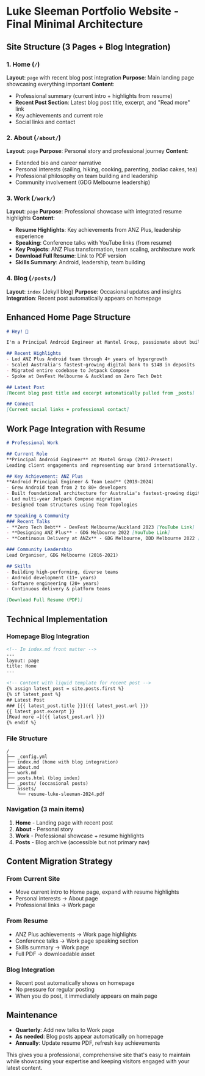 # Luke Sleeman Portfolio Website - Final Minimal Architecture

## Site Structure (3 Pages + Blog Integration)

### 1. Home (`/`)
**Layout**: `page` with recent blog post integration
**Purpose**: Main landing page showcasing everything important
**Content**:
- Professional summary (current intro + highlights from resume)
- **Recent Post Section**: Latest blog post title, excerpt, and "Read more" link
- Key achievements and current role
- Social links and contact

### 2. About (`/about/`)
**Layout**: `page`
**Purpose**: Personal story and professional journey
**Content**:
- Extended bio and career narrative
- Personal interests (sailing, hiking, cooking, parenting, zodiac cakes, tea)
- Professional philosophy on team building and leadership
- Community involvement (GDG Melbourne leadership)

### 3. Work (`/work/`)
**Layout**: `page`
**Purpose**: Professional showcase with integrated resume highlights
**Content**:
- **Resume Highlights**: Key achievements from ANZ Plus, leadership experience
- **Speaking**: Conference talks with YouTube links (from resume)
- **Key Projects**: ANZ Plus transformation, team scaling, architecture work
- **Download Full Resume**: Link to PDF version
- **Skills Summary**: Android, leadership, team building

### 4. Blog (`/posts/`)
**Layout**: `index` (Jekyll blog)
**Purpose**: Occasional updates and insights
**Integration**: Recent post automatically appears on homepage

## Enhanced Home Page Structure

```markdown
# Hey! 👋

I'm a Principal Android Engineer at Mantel Group, passionate about building diverse, inclusive, and high-performing teams. Over 7 years leading complex mobile projects, I've helped scale teams from 2 to 80+ developers.

## Recent Highlights
- Led ANZ Plus Android team through 4+ years of hypergrowth
- Scaled Australia's fastest-growing digital bank to $14B in deposits
- Migrated entire codebase to Jetpack Compose
- Spoke at DevFest Melbourne & Auckland on Zero Tech Debt

## Latest Post
[Recent blog post title and excerpt automatically pulled from _posts]

## Connect
[Current social links + professional contact]
```

## Work Page Integration with Resume

```markdown
# Professional Work

## Current Role
**Principal Android Engineer** at Mantel Group (2017-Present)
Leading client engagements and representing our brand internationally.

## Key Achievement: ANZ Plus
**Android Principal Engineer & Team Lead** (2019-2024)
- Grew Android team from 2 to 80+ developers
- Built foundational architecture for Australia's fastest-growing digital bank
- Led multi-year Jetpack Compose migration
- Designed team structures using Team Topologies

## Speaking & Community
### Recent Talks
- **Zero Tech Debt** - DevFest Melbourne/Auckland 2023 [YouTube Link]
- **Designing ANZ Plus** - GDG Melbourne 2022 [YouTube Link]
- **Continuous Delivery at ANZx** - GDG Melbourne, DDD Melbourne 2022 [YouTube Link]

### Community Leadership
Lead Organiser, GDG Melbourne (2016-2021)

## Skills
- Building high-performing, diverse teams
- Android development (11+ years)
- Software engineering (20+ years)
- Continuous delivery & platform teams

[Download Full Resume (PDF)]
```

## Technical Implementation

### Homepage Blog Integration
```html
<!-- In index.md front matter -->
---
layout: page
title: Home
---

<!-- Content with liquid template for recent post -->
{% assign latest_post = site.posts.first %}
{% if latest_post %}
## Latest Post
### [{{ latest_post.title }}]({{ latest_post.url }})
{{ latest_post.excerpt }}
[Read more →]({{ latest_post.url }})
{% endif %}
```

### File Structure
```
/
├── _config.yml
├── index.md (home with blog integration)
├── about.md
├── work.md
├── posts.html (blog index)
├── _posts/ (occasional posts)
└── assets/
    └── resume-luke-sleeman-2024.pdf
```

### Navigation (3 main items)
1. **Home** - Landing page with recent post
2. **About** - Personal story
3. **Work** - Professional showcase + resume highlights
4. **Posts** - Blog archive (accessible but not primary nav)

## Content Migration Strategy

### From Current Site
- Move current intro to Home page, expand with resume highlights
- Personal interests → About page
- Professional links → Work page

### From Resume
- ANZ Plus achievements → Work page highlights
- Conference talks → Work page speaking section
- Skills summary → Work page
- Full PDF → downloadable asset

### Blog Integration
- Recent post automatically shows on homepage
- No pressure for regular posting
- When you do post, it immediately appears on main page

## Maintenance
- **Quarterly**: Add new talks to Work page
- **As needed**: Blog posts appear automatically on homepage
- **Annually**: Update resume PDF, refresh key achievements

This gives you a professional, comprehensive site that's easy to maintain while showcasing your expertise and keeping visitors engaged with your latest content.
